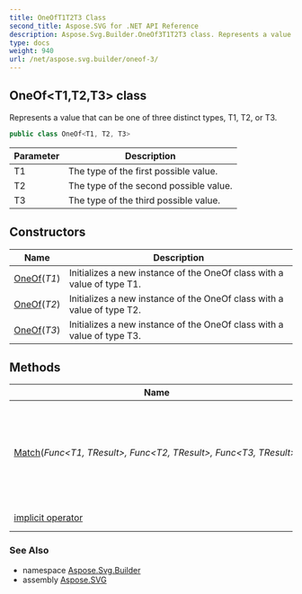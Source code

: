 ```yaml
---
title: OneOfT1T2T3 Class
second_title: Aspose.SVG for .NET API Reference
description: Aspose.Svg.Builder.OneOf3T1T2T3 class. Represents a value that can be one of three distinct types T1 T2 or T3
type: docs
weight: 940
url: /net/aspose.svg.builder/oneof-3/
---
```

## OneOf<T1,T2,T3> class

Represents a value that can be one of three distinct types, T1, T2, or T3.

```csharp
public class OneOf<T1, T2, T3>
```

| Parameter | Description |
| --- | --- |
| T1 | The type of the first possible value. |
| T2 | The type of the second possible value. |
| T3 | The type of the third possible value. |

## Constructors

| Name | Description |
| --- | --- |
| [OneOf](oneof/#constructor)(*T1*) | Initializes a new instance of the OneOf class with a value of type T1. |
| [OneOf](oneof/#constructor_1)(*T2*) | Initializes a new instance of the OneOf class with a value of type T2. |
| [OneOf](oneof/#constructor_2)(*T3*) | Initializes a new instance of the OneOf class with a value of type T3. |

## Methods

| Name | Description |
| --- | --- |
| [Match<TResult>](../../aspose.svg.builder/oneof-3/match/)(*Func&lt;T1, TResult&gt;, Func&lt;T2, TResult&gt;, Func&lt;T3, TResult&gt;*) | Executes one of the provided functions based on the underlying type of the value. |
| [implicit operator](../../aspose.svg.builder/oneof-3/op_implicit/#op_implicit) |  (3 operators) |

### See Also

* namespace [Aspose.Svg.Builder](../../aspose.svg.builder/)
* assembly [Aspose.SVG](../../)
